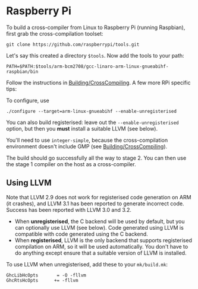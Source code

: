 # Raspberry Pi



To build a cross-compiler from Linux to Raspberry Pi (running Raspbian), first grab the cross-compilation toolset:


```wiki
git clone https://github.com/raspberrypi/tools.git
```


Let's say this created a directory `$tools`.  Now add the tools to your path:


```wiki
PATH=$PATH:$tools/arm-bcm2708/gcc-linaro-arm-linux-gnueabihf-raspbian/bin
```


Follow the instructions in [Building/CrossCompiling](building/cross-compiling).  A few more RPi specific tips:



To configure, use


```wiki
./configure --target=arm-linux-gnueabihf --enable-unregisterised
```


You can also build registerised: leave out the `--enable-unregisterised` option, but then you **must** install a suitable LLVM (see below).



You'll need to use `integer-simple`, because the cross-compilation environment doesn't include GMP (see [Building/CrossCompiling](building/cross-compiling)).



The build should go successfully all the way to stage 2.  You can then use the stage 1 compiler on the host as a cross-compiler.


## Using LLVM



Note that LLVM 2.9 does not work for registerised code generation on ARM (it crashes), and LLVM 3.1 has been reported to generate incorrect code.  Success has been reported with LLVM 3.0 and 3.2.


- When **unregisterised**, the C backend will be used by default, but you can optionally use LLVM (see below).  Code generated using LLVM is compatible with code generated using the C backend.
- When **registerised**, LLVM is the only backend that supports registerised compilation on ARM, so it will be used automatically.  You don't have to do anything except ensure that a suitable version of LLVM is installed.


To use LLVM when unregisterised, add these to your `mk/build.mk`:


```wiki
GhcLibHcOpts       = -O -fllvm
GhcRtsHcOpts      += -fllvm
```